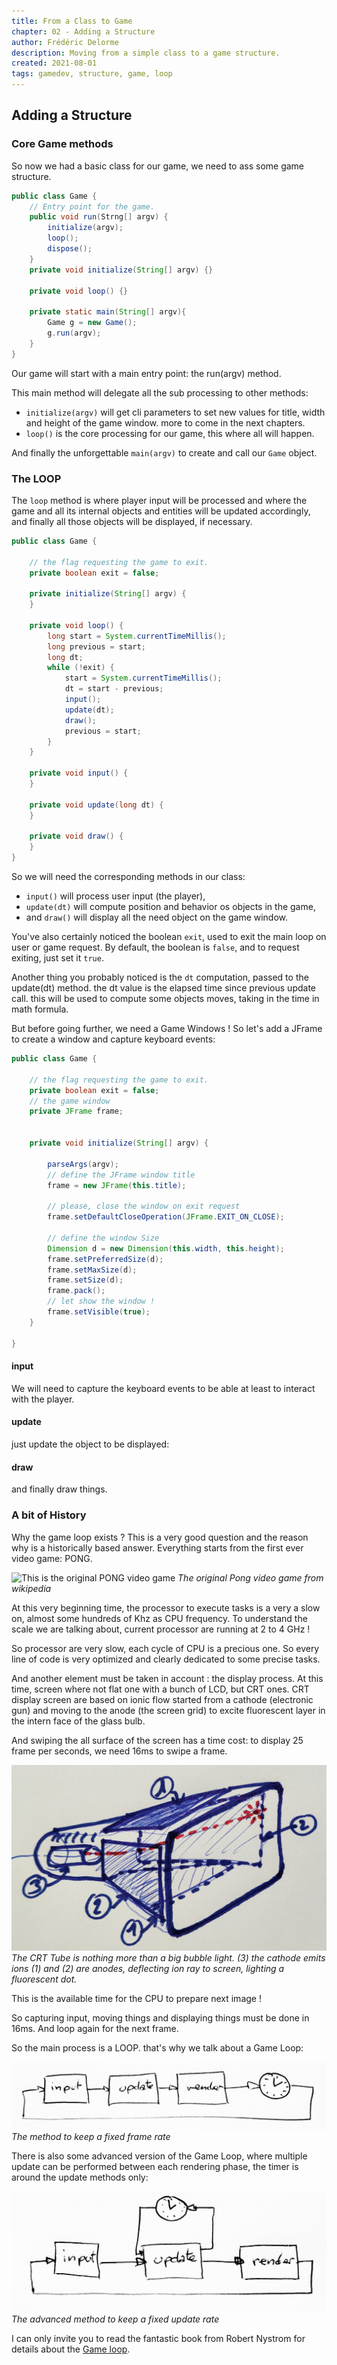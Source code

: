 ```yaml
---
title: From a Class to Game 
chapter: 02 - Adding a Structure 
author: Frédéric Delorme 
description: Moving from a simple class to a game structure. 
created: 2021-08-01 
tags: gamedev, structure, game, loop
---
```


## Adding a Structure

### Core Game methods

So now we had a basic class for our game, we need to ass some game structure.

```java
public class Game {
    // Entry point for the game.
    public void run(Strng[] argv) {
        initialize(argv);
        loop();
        dispose();
    }
    private void initialize(String[] argv) {}

    private void loop() {}

    private static main(String[] argv){
        Game g = new Game();
        g.run(argv);
    }
}
```

Our game will start with a main entry point: the run(argv) method.

This main method will delegate all the sub processing to other methods:

- `initialize(argv)` will get cli parameters to set new values for title, width and height of the game window. more to
  come in the next chapters.
- `loop()` is the core processing for our game, this where all will happen.

And finally the unforgettable `main(argv)` to create and call our `Game` object.

### The LOOP

The `loop` method is where player input will be processed and where the game and all its internal objects and entities
will be updated accordingly, and finally all those objects will be displayed, if necessary.

```java
public class Game {
    
    // the flag requesting the game to exit.
    private boolean exit = false;

    private initialize(String[] argv) {
    }

    private void loop() {
        long start = System.currentTimeMillis();
        long previous = start;
        long dt;
        while (!exit) {
            start = System.currentTimeMillis();
            dt = start - previous;
            input();
            update(dt);
            draw();
            previous = start;
        }
    }

    private void input() {
    }

    private void update(long dt) {
    }

    private void draw() {
    }
}
```

So we will need the corresponding methods in our class:

- `input()` will process user input (the player),
- `update(dt)` will compute position and behavior os objects in the game,
- and `draw()` will display all the need object on the game window.

You've also certainly noticed the boolean `exit`, used to exit the main loop on user or game request. By default, the
boolean is `false`, and to request exiting, just set it `true`.

Another thing you probably noticed is the `dt` computation, passed to the update(dt) method. the dt value is the elapsed
time since previous update call. this will be used to compute some objects moves, taking in the time in math formula.

But before going further, we need a Game Windows !
So let's add a JFrame to create a window and capture keyboard events:

```java
public class Game {
    
    // the flag requesting the game to exit.
    private boolean exit = false;
    // the game window
    private JFrame frame;
    

    private void initialize(String[] argv) {

        parseArgs(argv);
        // define the JFrame window title
        frame = new JFrame(this.title);

        // please, close the window on exit request
        frame.setDefaultCloseOperation(JFrame.EXIT_ON_CLOSE);

        // define the window Size
        Dimension d = new Dimension(this.width, this.height);
        frame.setPreferredSize(d);
        frame.setMaxSize(d);
        frame.setSize(d);
        frame.pack();
        // let show the window !
        frame.setVisible(true);
    }

}
```

#### input

We will need to capture the keyboard events to be able at least to interact with the player.

#### update

just update the object to be displayed:

#### draw

and finally draw things.

### A bit of History

Why the game loop exists ? This is a very good question and the reason why is a historically based answer. Everything
starts from the first ever video game: PONG.

![This is the original PONG video game](https://upload.wikimedia.org/wikipedia/commons/thumb/2/26/Pong.svg/1024px-Pong.svg.png)
_The original Pong video game from wikipedia_

At this very beginning time, the processor to execute tasks is a very a slow on, almost some hundreds of Khz as CPU
frequency. To understand the scale we are talking about, current processor are running at 2 to 4 GHz !

So processor are very slow, each cycle of CPU is a precious one. So every line of code is very optimized and clearly
dedicated to some precise tasks.

And another element must be taken in account : the display process. At this time, screen where not flat one with a bunch
of LCD, but CRT ones. CRT display screen are based on ionic flow started from a cathode (electronic gun) and moving to
the anode (the screen grid) to excite fluorescent layer in the intern face of the glass bulb.

And swiping the all surface of the screen has a time cost: to display 25 frame per seconds, we need 16ms to swipe a
frame.

![The CRT swiping loop](../images/crt.jpg)
_The CRT Tube is nothing more than a big bubble light. (3) the cathode emits ions (1) and (2) are anodes, deflecting ion ray to screen, lighting a fluorescent dot._

This is the available time for the CPU to prepare next image !

So capturing input, moving things and displaying things must be done in 16ms. And loop again for the next frame.

So the main process is a LOOP. that's why we talk about a Game Loop:

![The Famous Game Loop](../images/game-loop.jpg "inspired from Robert Nystrom 'Game programming Patterns'")
_The method to keep a fixed frame rate_

There is also some advanced version of the Game Loop, where multiple update can be performed between each rendering
phase, the timer is around the update methods only:

![The advanced method to keep a fixed update rate](../images/game-loop-fixed.jpg "inspired from Robert Nystrom 'Game programming Patterns'")
_The advanced method to keep a fixed update rate_

I can only invite you to read the fantastic book from Robert Nystrom for details about
the [Game loop](https://gameprogrammingpatterns.com/game-loop.html "Go and read the fantastic Robert Nystrom's Book").